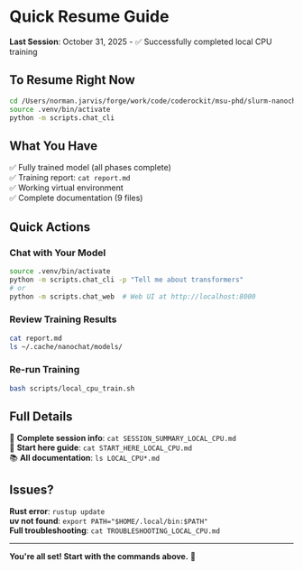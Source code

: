 # Quick Resume Guide

**Last Session**: October 31, 2025 - ✅ Successfully completed local CPU training

## To Resume Right Now

```bash
cd /Users/norman.jarvis/forge/work/code/coderockit/msu-phd/slurm-nanochat
source .venv/bin/activate
python -m scripts.chat_cli
```

## What You Have

✅ Fully trained model (all phases complete)  
✅ Training report: `cat report.md`  
✅ Working virtual environment  
✅ Complete documentation (9 files)  

## Quick Actions

### Chat with Your Model
```bash
source .venv/bin/activate
python -m scripts.chat_cli -p "Tell me about transformers"
# or
python -m scripts.chat_web  # Web UI at http://localhost:8000
```

### Review Training Results
```bash
cat report.md
ls ~/.cache/nanochat/models/
```

### Re-run Training
```bash
bash scripts/local_cpu_train.sh
```

## Full Details

📖 **Complete session info**: `cat SESSION_SUMMARY_LOCAL_CPU.md`  
🚀 **Start here guide**: `cat START_HERE_LOCAL_CPU.md`  
📚 **All documentation**: `ls LOCAL_CPU*.md`

## Issues?

**Rust error**: `rustup update`  
**uv not found**: `export PATH="$HOME/.local/bin:$PATH"`  
**Full troubleshooting**: `cat TROUBLESHOOTING_LOCAL_CPU.md`

---

**You're all set! Start with the commands above.** 🎉
